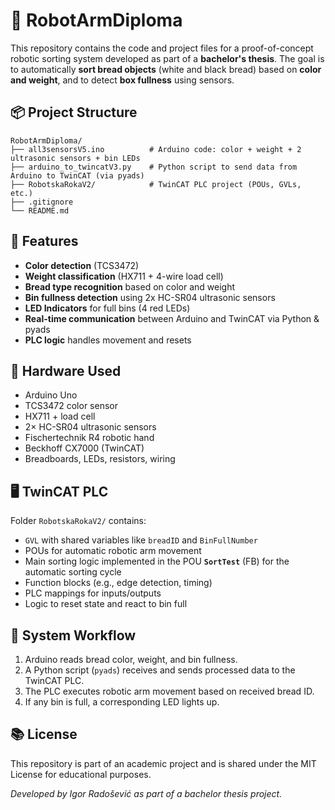 # 🥖 RobotArmDiploma

This repository contains the code and project files for a proof-of-concept robotic sorting system developed as part of a **bachelor's thesis**. The goal is to automatically **sort bread objects** (white and black bread) based on **color and weight**, and to detect **box fullness** using sensors.

## 📦 Project Structure

```text
RobotArmDiploma/
├── all3sensorsV5.ino          # Arduino code: color + weight + 2 ultrasonic sensors + bin LEDs
├── arduino_to_twincatV3.py    # Python script to send data from Arduino to TwinCAT (via pyads)
├── RobotskaRokaV2/            # TwinCAT PLC project (POUs, GVLs, etc.)
├── .gitignore
└── README.md
``` 
## 🧠 Features

- **Color detection** (TCS3472)
- **Weight classification** (HX711 + 4-wire load cell)
- **Bread type recognition** based on color and weight
- **Bin fullness detection** using 2x HC-SR04 ultrasonic sensors
- **LED Indicators** for full bins (4 red LEDs)
- **Real-time communication** between Arduino and TwinCAT via Python & pyads
- **PLC logic** handles movement and resets

## 🔧 Hardware Used

- Arduino Uno
- TCS3472 color sensor
- HX711 + load cell
- 2× HC-SR04 ultrasonic sensors
- Fischertechnik R4 robotic hand
- Beckhoff CX7000 (TwinCAT)
- Breadboards, LEDs, resistors, wiring


## 🖥 TwinCAT PLC

Folder `RobotskaRokaV2/` contains:

- `GVL` with shared variables like `breadID` and `BinFullNumber`
- POUs for automatic robotic arm movement
- Main sorting logic implemented in the POU **`SortTest`** (FB) for the automatic sorting cycle  
- Function blocks (e.g., edge detection, timing)
- PLC mappings for inputs/outputs
- Logic to reset state and react to bin full

## 🚀 System Workflow

1. Arduino reads bread color, weight, and bin fullness.
2. A Python script (`pyads`) receives and sends processed data to the TwinCAT PLC.
3. The PLC executes robotic arm movement based on received bread ID.
4. If any bin is full, a corresponding LED lights up.

## 📚 License

This repository is part of an academic project and is shared under the MIT License for educational purposes.

*Developed by Igor Radošević as part of a bachelor thesis project.*
